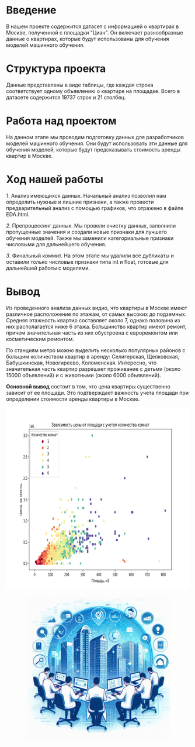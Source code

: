 # Введение
В нашем проекте содержится датасет с информацией о квартирах в Москве, полученной с площадки "Циан". Он включает разнообразные данные о квартирах, которые будут использованы для обучения моделей машинного обучения.

# Структура проекта
Данные представлены в виде таблицы, где каждая строка соответствует одному объявлению о квартире на площадке. Всего в датасете содержится 19737 строк и 21 столбец.

# Работа над проектом
На данном этапе мы проводим подготовку данных для разработчиков моделей машинного обучения. Они будут использовать эти данные для обучения моделей, которые будут предсказывать стоимость аренды квартир в Москве.

# Ход нашей работы
*1*. Анализ имеющихся данных. Начальный анализ позволил нам определить нужные и лишние признаки, а также провести предварительный анализ с помощью графиков, что отражено в файле EDA.html.

*2*. Препроцессинг данных. Мы провели очистку данных, заполнили пропущенные значения и создали новые признаки для лучшего обучения моделей. Также мы заменили категориальные признаки числовыми для дальнейшего обучения.

*3*. Финальный коммит. На этом этапе мы удалили все дубликаты и оставили только числовые признаки типа int и float, готовые для дальнейшей работы с моделями.

# Вывод

Из проведенного анализа данных видно, что квартиры в Москве имеют различное расположение по этажам, от самых высоких до подземных. Средняя этажность квартир составляет около 7, однако половина из них располагается ниже 6 этажа. Большинство квартир имеют ремонт, причем значительная часть из них обустроена с евроремонтом или косметическим ремонтом.

По станциям метро можно выделить несколько популярных районов с большим количеством квартир в аренду: Селигерская, Щелковская, Бабушкинская, Новогиреево, Коломенская. Интересно, что значительная часть квартир разрешает проживание с детьми (около 15000 объявлений) и с животными (около 6000 объявлений).

**Основной вывод** состоит в том, что цена квартиры существенно зависит от ее площади. Это подтверждает важность учета площади при определении стоимости аренды квартиры в Москве.
<p align="center">
  <img src="graph.png" alt="praph.png" width="800" height="500">
</p>

<p align="center">
  <img src="logo.jpeg" alt="logo.jpeg" width="400" height="400">
</p>

